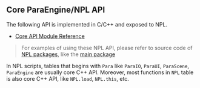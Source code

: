 ## Core ParaEngine/NPL API
The following API is implemented in C/C++ and exposed to NPL. 

- [Core API Module Reference](https://codedocs.xyz/LiXizhi/NPLRuntime/modules.html)

> For examples of using these NPL API, please refer to source code of [NPL packages](npl_packages), like the [main package](https://github.com/NPLPackages/main) 

In NPL scripts, tables that begins with `Para` like `ParaIO`, `ParaUI`, `ParaScene`, `ParaEngine` are usually core C++ API. Moreover, most functions in `NPL` table is also core C++ API, like `NPL.load`, `NPL.this`, etc.